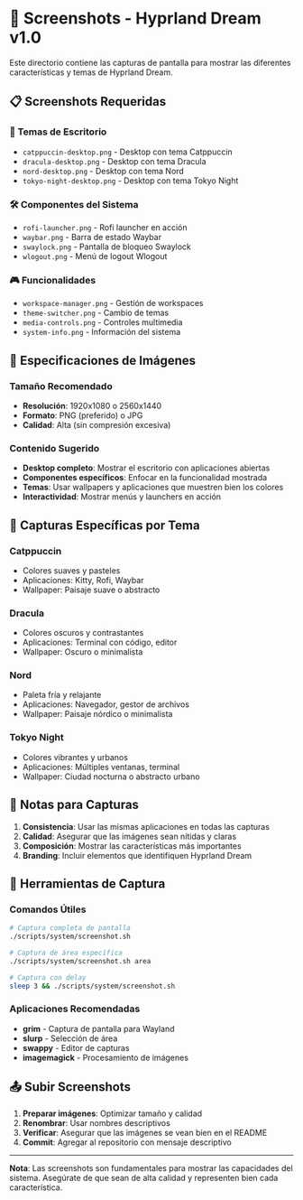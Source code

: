 # 📸 Screenshots - Hyprland Dream v1.0

Este directorio contiene las capturas de pantalla para mostrar las diferentes características y temas de Hyprland Dream.

## 📋 Screenshots Requeridas

### 🎨 Temas de Escritorio
- `catppuccin-desktop.png` - Desktop con tema Catppuccin
- `dracula-desktop.png` - Desktop con tema Dracula  
- `nord-desktop.png` - Desktop con tema Nord
- `tokyo-night-desktop.png` - Desktop con tema Tokyo Night

### 🛠️ Componentes del Sistema
- `rofi-launcher.png` - Rofi launcher en acción
- `waybar.png` - Barra de estado Waybar
- `swaylock.png` - Pantalla de bloqueo Swaylock
- `wlogout.png` - Menú de logout Wlogout

### 🎮 Funcionalidades
- `workspace-manager.png` - Gestión de workspaces
- `theme-switcher.png` - Cambio de temas
- `media-controls.png` - Controles multimedia
- `system-info.png` - Información del sistema

## 📏 Especificaciones de Imágenes

### Tamaño Recomendado
- **Resolución**: 1920x1080 o 2560x1440
- **Formato**: PNG (preferido) o JPG
- **Calidad**: Alta (sin compresión excesiva)

### Contenido Sugerido
- **Desktop completo**: Mostrar el escritorio con aplicaciones abiertas
- **Componentes específicos**: Enfocar en la funcionalidad mostrada
- **Temas**: Usar wallpapers y aplicaciones que muestren bien los colores
- **Interactividad**: Mostrar menús y launchers en acción

## 🎯 Capturas Específicas por Tema

### Catppuccin
- Colores suaves y pasteles
- Aplicaciones: Kitty, Rofi, Waybar
- Wallpaper: Paisaje suave o abstracto

### Dracula
- Colores oscuros y contrastantes
- Aplicaciones: Terminal con código, editor
- Wallpaper: Oscuro o minimalista

### Nord
- Paleta fría y relajante
- Aplicaciones: Navegador, gestor de archivos
- Wallpaper: Paisaje nórdico o minimalista

### Tokyo Night
- Colores vibrantes y urbanos
- Aplicaciones: Múltiples ventanas, terminal
- Wallpaper: Ciudad nocturna o abstracto urbano

## 📝 Notas para Capturas

1. **Consistencia**: Usar las mismas aplicaciones en todas las capturas
2. **Calidad**: Asegurar que las imágenes sean nítidas y claras
3. **Composición**: Mostrar las características más importantes
4. **Branding**: Incluir elementos que identifiquen Hyprland Dream

## 🔧 Herramientas de Captura

### Comandos Útiles
```bash
# Captura completa de pantalla
./scripts/system/screenshot.sh

# Captura de área específica
./scripts/system/screenshot.sh area

# Captura con delay
sleep 3 && ./scripts/system/screenshot.sh
```

### Aplicaciones Recomendadas
- **grim** - Captura de pantalla para Wayland
- **slurp** - Selección de área
- **swappy** - Editor de capturas
- **imagemagick** - Procesamiento de imágenes

## 📤 Subir Screenshots

1. **Preparar imágenes**: Optimizar tamaño y calidad
2. **Renombrar**: Usar nombres descriptivos
3. **Verificar**: Asegurar que las imágenes se vean bien en el README
4. **Commit**: Agregar al repositorio con mensaje descriptivo

---

**Nota**: Las screenshots son fundamentales para mostrar las capacidades del sistema. Asegúrate de que sean de alta calidad y representen bien cada característica. 